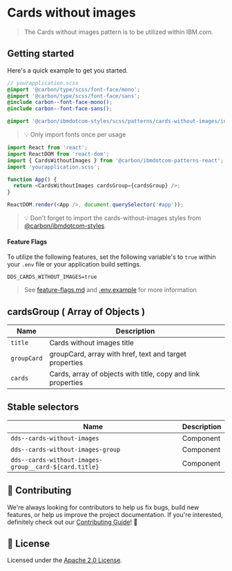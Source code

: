 # Cards without images

> The Cards without images pattern is to be utilized within IBM.com.

## Getting started

Here's a quick example to get you started.

```scss
// yourapplication.scss
@import '@carbon/type/scss/font-face/mono';
@import '@carbon/type/scss/font-face/sans';
@include carbon--font-face-mono();
@include carbon--font-face-sans();

@import '@carbon/ibmdotcom-styles/scss/patterns/cards-without-images/index';
```

> 💡 Only import fonts once per usage

```javascript
import React from 'react';
import ReactDOM from 'react-dom';
import { CardsWithoutImages } from '@carbon/ibmdotcom-patterns-react';
import 'yourapplication.scss';

function App() {
  return <CardsWithoutImages cardsGroup={cardsGroup} />;
}

ReactDOM.render(<App />, document.querySelector('#app'));
```

> 💡 Don't forget to import the cards-without-images styles from
> [@carbon/ibmdotcom-styles](https://github.com/carbon-design-system/ibm-dotcom-library/blob/master/packages/styles).

#### Feature Flags

To utilize the following features, set the following variable's to `true` within
your `.env` file or your application build settings.

```
DDS_CARDS_WITHOUT_IMAGES=true
```

> See
> [feature-flags.md](https://github.com/carbon-design-system/ibm-dotcom-library/blob/master/packages/patterns-react/docs/feature-flags.md)
> and
> [.env.example](https://github.com/carbon-design-system/ibm-dotcom-library/blob/master/packages/patterns-react/.env.example)
> for more information

## cardsGroup ( Array of Objects )

| Name        | Description                                                  |
| ----------- | ------------------------------------------------------------ |
| `title`     | Cards without images title                                   |
| `groupCard` | groupCard, array with href, text and target properties       |
| `cards`     | Cards, array of objects with title, copy and link properties |

## Stable selectors

| Name                                                  | Description |
| ----------------------------------------------------- | ----------- |
| `dds--cards-without-images`                           | Component   |
| `dds--cards-without-images-group`                     | Component   |
| `dds--cards-without-images-group__card-${card.title}` | Component   |

## 🙌 Contributing

We're always looking for contributors to help us fix bugs, build new features,
or help us improve the project documentation. If you're interested, definitely
check out our
[Contributing Guide](https://github.com/carbon-design-system/ibm-dotcom-library/blob/master/.github/CONTRIBUTING.md)!
👀

## 📝 License

Licensed under the
[Apache 2.0 License](https://github.com/carbon-design-system/ibm-dotcom-library/blob/master/LICENSE).
